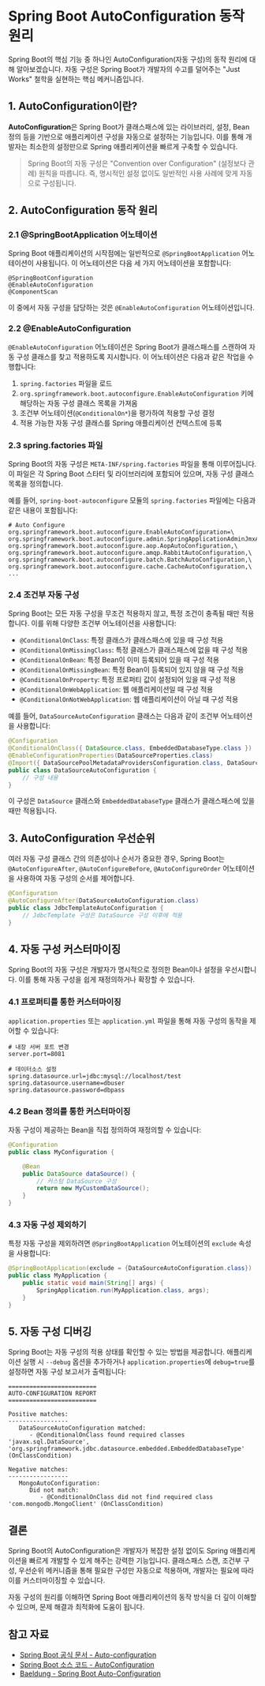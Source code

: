 # Spring Boot AutoConfiguration 동작 원리

Spring Boot의 핵심 기능 중 하나인 AutoConfiguration(자동 구성)의 동작 원리에 대해 알아보겠습니다. 자동 구성은 Spring Boot가 개발자의 수고를 덜어주는 "Just Works" 철학을 실현하는 핵심 메커니즘입니다.

## 1. AutoConfiguration이란?

**AutoConfiguration**은 Spring Boot가 클래스패스에 있는 라이브러리, 설정, Bean 정의 등을 기반으로 애플리케이션 구성을 자동으로 설정하는 기능입니다. 이를 통해 개발자는 최소한의 설정만으로 Spring 애플리케이션을 빠르게 구축할 수 있습니다.

> Spring Boot의 자동 구성은 "Convention over Configuration" (설정보다 관례) 원칙을 따릅니다. 즉, 명시적인 설정 없이도 일반적인 사용 사례에 맞게 자동으로 구성됩니다.

## 2. AutoConfiguration 동작 원리

### 2.1 @SpringBootApplication 어노테이션

Spring Boot 애플리케이션의 시작점에는 일반적으로 `@SpringBootApplication` 어노테이션이 사용됩니다. 이 어노테이션은 다음 세 가지 어노테이션을 포함합니다:

```
@SpringBootConfiguration
@EnableAutoConfiguration
@ComponentScan
```

이 중에서 자동 구성을 담당하는 것은 `@EnableAutoConfiguration` 어노테이션입니다.

### 2.2 @EnableAutoConfiguration

`@EnableAutoConfiguration` 어노테이션은 Spring Boot가 클래스패스를 스캔하여 자동 구성 클래스를 찾고 적용하도록 지시합니다. 이 어노테이션은 다음과 같은 작업을 수행합니다:

1. `spring.factories` 파일을 로드
2. `org.springframework.boot.autoconfigure.EnableAutoConfiguration` 키에 해당하는 자동 구성 클래스 목록을 가져옴
3. 조건부 어노테이션(`@ConditionalOn*`)을 평가하여 적용할 구성 결정
4. 적용 가능한 자동 구성 클래스를 Spring 애플리케이션 컨텍스트에 등록

### 2.3 spring.factories 파일

Spring Boot의 자동 구성은 `META-INF/spring.factories` 파일을 통해 이루어집니다. 이 파일은 각 Spring Boot 스타터 및 라이브러리에 포함되어 있으며, 자동 구성 클래스 목록을 정의합니다.

예를 들어, `spring-boot-autoconfigure` 모듈의 `spring.factories` 파일에는 다음과 같은 내용이 포함됩니다:

```properties
# Auto Configure
org.springframework.boot.autoconfigure.EnableAutoConfiguration=\
org.springframework.boot.autoconfigure.admin.SpringApplicationAdminJmxAutoConfiguration,\
org.springframework.boot.autoconfigure.aop.AopAutoConfiguration,\
org.springframework.boot.autoconfigure.amqp.RabbitAutoConfiguration,\
org.springframework.boot.autoconfigure.batch.BatchAutoConfiguration,\
org.springframework.boot.autoconfigure.cache.CacheAutoConfiguration,\
...
```

### 2.4 조건부 자동 구성

Spring Boot는 모든 자동 구성을 무조건 적용하지 않고, 특정 조건이 충족될 때만 적용합니다. 이를 위해 다양한 조건부 어노테이션을 사용합니다:

- `@ConditionalOnClass`: 특정 클래스가 클래스패스에 있을 때 구성 적용
- `@ConditionalOnMissingClass`: 특정 클래스가 클래스패스에 없을 때 구성 적용
- `@ConditionalOnBean`: 특정 Bean이 이미 등록되어 있을 때 구성 적용
- `@ConditionalOnMissingBean`: 특정 Bean이 등록되어 있지 않을 때 구성 적용
- `@ConditionalOnProperty`: 특정 프로퍼티 값이 설정되어 있을 때 구성 적용
- `@ConditionalOnWebApplication`: 웹 애플리케이션일 때 구성 적용
- `@ConditionalOnNotWebApplication`: 웹 애플리케이션이 아닐 때 구성 적용

예를 들어, `DataSourceAutoConfiguration` 클래스는 다음과 같이 조건부 어노테이션을 사용합니다:

```java
@Configuration
@ConditionalOnClass({ DataSource.class, EmbeddedDatabaseType.class })
@EnableConfigurationProperties(DataSourceProperties.class)
@Import({ DataSourcePoolMetadataProvidersConfiguration.class, DataSourceInitializationConfiguration.class })
public class DataSourceAutoConfiguration {
    // 구성 내용
}
```

이 구성은 `DataSource` 클래스와 `EmbeddedDatabaseType` 클래스가 클래스패스에 있을 때만 적용됩니다.

## 3. AutoConfiguration 우선순위

여러 자동 구성 클래스 간의 의존성이나 순서가 중요한 경우, Spring Boot는 `@AutoConfigureAfter`, `@AutoConfigureBefore`, `@AutoConfigureOrder` 어노테이션을 사용하여 자동 구성의 순서를 제어합니다.

```java
@Configuration
@AutoConfigureAfter(DataSourceAutoConfiguration.class)
public class JdbcTemplateAutoConfiguration {
    // JdbcTemplate 구성은 DataSource 구성 이후에 적용
}
```

## 4. 자동 구성 커스터마이징

Spring Boot의 자동 구성은 개발자가 명시적으로 정의한 Bean이나 설정을 우선시합니다. 이를 통해 자동 구성을 쉽게 재정의하거나 확장할 수 있습니다.

### 4.1 프로퍼티를 통한 커스터마이징

`application.properties` 또는 `application.yml` 파일을 통해 자동 구성의 동작을 제어할 수 있습니다:

```properties
# 내장 서버 포트 변경
server.port=8081

# 데이터소스 설정
spring.datasource.url=jdbc:mysql://localhost/test
spring.datasource.username=dbuser
spring.datasource.password=dbpass
```

### 4.2 Bean 정의를 통한 커스터마이징

자동 구성이 제공하는 Bean을 직접 정의하여 재정의할 수 있습니다:

```java
@Configuration
public class MyConfiguration {

    @Bean
    public DataSource dataSource() {
        // 커스텀 DataSource 구성
        return new MyCustomDataSource();
    }
}
```

### 4.3 자동 구성 제외하기

특정 자동 구성을 제외하려면 `@SpringBootApplication` 어노테이션의 `exclude` 속성을 사용합니다:

```java
@SpringBootApplication(exclude = {DataSourceAutoConfiguration.class})
public class MyApplication {
    public static void main(String[] args) {
        SpringApplication.run(MyApplication.class, args);
    }
}
```

## 5. 자동 구성 디버깅

Spring Boot는 자동 구성의 적용 상태를 확인할 수 있는 방법을 제공합니다. 애플리케이션 실행 시 `--debug` 옵션을 추가하거나 `application.properties`에 `debug=true`를 설정하면 자동 구성 보고서가 출력됩니다:

```
=========================
AUTO-CONFIGURATION REPORT
=========================

Positive matches:
-----------------
   DataSourceAutoConfiguration matched:
      - @ConditionalOnClass found required classes 'javax.sql.DataSource', 'org.springframework.jdbc.datasource.embedded.EmbeddedDatabaseType' (OnClassCondition)

Negative matches:
-----------------
   MongoAutoConfiguration:
      Did not match:
         - @ConditionalOnClass did not find required class 'com.mongodb.MongoClient' (OnClassCondition)
```

## 결론

Spring Boot의 AutoConfiguration은 개발자가 복잡한 설정 없이도 Spring 애플리케이션을 빠르게 개발할 수 있게 해주는 강력한 기능입니다. 클래스패스 스캔, 조건부 구성, 우선순위 메커니즘을 통해 필요한 구성만 자동으로 적용하며, 개발자는 필요에 따라 이를 커스터마이징할 수 있습니다.

자동 구성의 원리를 이해하면 Spring Boot 애플리케이션의 동작 방식을 더 깊이 이해할 수 있으며, 문제 해결과 최적화에 도움이 됩니다.

## 참고 자료

- [Spring Boot 공식 문서 - Auto-configuration](https://docs.spring.io/spring-boot/docs/current/reference/html/using-spring-boot.html#using-boot-auto-configuration)
- [Spring Boot 소스 코드 - AutoConfiguration](https://github.com/spring-projects/spring-boot/tree/main/spring-boot-project/spring-boot-autoconfigure)
- [Baeldung - Spring Boot Auto-Configuration](https://www.baeldung.com/spring-boot-autoconfiguration)
